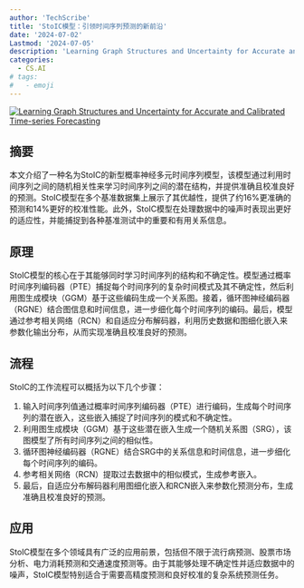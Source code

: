 ```yaml
---
author: 'TechScribe'
title: 'StoIC模型：引领时间序列预测的新前沿'
date: '2024-07-02'
Lastmod: '2024-07-05'
description: 'Learning Graph Structures and Uncertainty for Accurate and Calibrated Time-series Forecasting'
categories:
  - CS.AI
# tags:
#   - emoji
---
```


[![Learning Graph Structures and Uncertainty for Accurate and Calibrated Time-series Forecasting](https://arxiv-research-1301205113.cos.ap-guangzhou.myqcloud.com/images/2407.02641v1.pdf_0.jpg)](https://arxiv.org/abs/2407.02641v1)

## 摘要

本文介绍了一种名为StoIC的新型概率神经多元时间序列模型，该模型通过利用时间序列之间的随机相关性来学习时间序列之间的潜在结构，并提供准确且校准良好的预测。StoIC模型在多个基准数据集上展示了其优越性，提供了约16%更准确的预测和14%更好的校准性能。此外，StoIC模型在处理数据中的噪声时表现出更好的适应性，并能捕捉到各种基准测试中的重要和有用关系信息。<!--more-->

## 原理

StoIC模型的核心在于其能够同时学习时间序列的结构和不确定性。模型通过概率时间序列编码器（PTE）捕捉每个时间序列的复杂时间模式及其不确定性，然后利用图生成模块（GGM）基于这些编码生成一个关系图。接着，循环图神经编码器（RGNE）结合图信息和时间信息，进一步细化每个时间序列的编码。最后，模型通过参考相关网络（RCN）和自适应分布解码器，利用历史数据和图细化嵌入来参数化输出分布，从而实现准确且校准良好的预测。

## 流程

StoIC的工作流程可以概括为以下几个步骤：
1. 输入时间序列值通过概率时间序列编码器（PTE）进行编码，生成每个时间序列的潜在嵌入，这些嵌入捕捉了时间序列的模式和不确定性。
2. 利用图生成模块（GGM）基于这些潜在嵌入生成一个随机关系图（SRG），该图模型了所有时间序列之间的相似性。
3. 循环图神经编码器（RGNE）结合SRG中的关系信息和时间信息，进一步细化每个时间序列的编码。
4. 参考相关网络（RCN）提取过去数据中的相似模式，生成参考嵌入。
5. 最后，自适应分布解码器利用图细化嵌入和RCN嵌入来参数化预测分布，生成准确且校准良好的预测。

## 应用

StoIC模型在多个领域具有广泛的应用前景，包括但不限于流行病预测、股票市场分析、电力消耗预测和交通速度预测等。由于其能够处理不确定性并适应数据中的噪声，StoIC模型特别适合于需要高精度预测和良好校准的复杂系统预测任务。